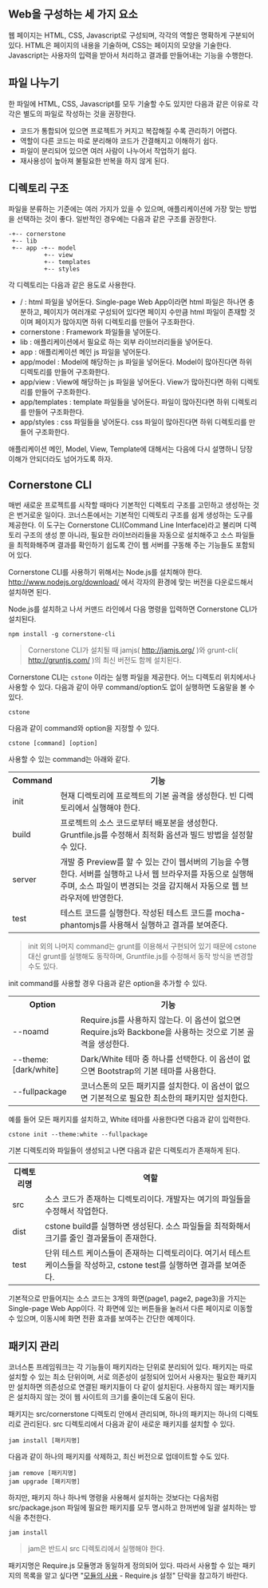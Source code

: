 <!--
{
	"id": 2,
	"title": "파일 구조",
	"outline": "웹 페이지는 HTML, CSS, Javascript로 구성되며, 각각의 역할은 명확하게 구분되어 있다. HTML은 페이지의 내용을 기술하며, CSS는 페이지의 모양을 기술한다. Javascript는 사용자의 입력을 받아서 처리하고 결과를 만들어내는 기능을 수행한다...",
	"tags": ["application"],
	"section": "애플리케이션 작성법",
	"order": [2, 1],
	"thumbnail": "2.1.01.file_structure.png"
}
-->

Web을 구성하는 세 가지 요소
-----------------------
웹 페이지는 HTML, CSS, Javascript로 구성되며, 각각의 역할은 명확하게 구분되어 있다. HTML은 페이지의 내용을 기술하며, CSS는 페이지의 모양을 기술한다. Javascript는 사용자의 입력을 받아서 처리하고 결과를 만들어내는 기능을 수행한다.

파일 나누기
---------

한 파일에 HTML, CSS, Javascript를 모두 기술할 수도 있지만 다음과 같은 이유로 각각은 별도의 파일로 작성하는 것을 권장한다.

- 코드가 통합되어 있으면 프로젝트가 커지고 복잡해질 수록 관리하기 어렵다.
- 역할이 다른 코드는 따로 분리해야 코드가 간결해지고 이해하기 쉽다.
- 파일이 분리되어 있으면 여러 사람이 나누어서 작업하기 쉽다.
- 재사용성이 높아져 불필요한 반복을 하지 않게 된다.

디렉토리 구조
-----------
파일을 분류하는 기준에는 여러 가지가 있을 수 있으며, 애플리케이션에 가장 맞는 방법을 선택하는 것이 좋다.
일반적인 경우에는 다음과 같은 구조를 권장한다.

```
-+-- cornerstone
 +-- lib
 +-- app -+-- model
          +-- view
          +-- templates
          +-- styles
```

각 디렉토리는 다음과 같은 용도로 사용한다.

- / : html 파일을 넣어둔다. Single-page Web App이라면 html 파일은 하나면 충분하고, 페이지가 여러개로 구성되어 있다면 페이지 수만큼 html 파일이 존재할 것이며 페이지가 많아지면 하위 디렉토리를 만들어 구조화한다.
- cornerstone : Framework 파일들을 넣어둔다.
- lib : 애플리케이션에서 필요로 하는 외부 라이브러리들을 넣어둔다.
- app : 애플리케이션 메인 js 파일을 넣어둔다.
- app/model : Model에 해당하는 js 파일을 넣어둔다. Model이 많아진다면 하위 디렉토리를 만들어 구조화한다.
- app/view : View에 해당하는 js 파일을 넣어둔다. View가 많아진다면 하위 디렉토리를 만들어 구조화한다.
- app/templates : template 파일들을 넣어둔다. 파일이 많아진다면 하위 디렉토리를 만들어 구조화한다.
- app/styles : css 파일들을 넣어둔다. css 파일이 많아진다면 하위 디렉토리를 만들어 구조화한다.

애플리케이션 메인, Model, View, Template에 대해서는 다음에 다시 설명하니 당장 이해가 안되더라도 넘어가도록 하자.

Cornerstone CLI
---------------
매번 새로운 프로젝트를 시작할 때마다 기본적인 디렉토리 구조를 고민하고 생성하는 것은 번거로운 일이다. 코너스톤에서는 기본적인 디렉토리 구조를 쉽게 생성하는 도구를 제공한다. 이 도구는 Cornerstone CLI(Command Line Interface)라고 불리며 디렉토리 구조의 생성 뿐 아니라, 필요한 라이브러리들을 자동으로 설치해주고 소스 파일들을 최적화해주며 결과를 확인하기 쉽도록 간이 웹 서버를 구동해 주는 기능들도 포함되어 있다.

Cornerstone CLI를 사용하기 위해서는 Node.js를 설치해야 한다. http://www.nodejs.org/download/ 에서 각자의 환경에 맞는 버전을 다운로드해서 설치하면 된다.

Node.js를 설치하고 나서 커맨드 라인에서 다음 명령을 입력하면 Cornerstone CLI가 설치된다.

```
npm install -g cornerstone-cli
```

> Cornerstone CLI가 설치될 때 jamjs( http://jamjs.org/ )와 grunt-cli( http://gruntjs.com/ )의 최신 버전도 함께 설치된다.

Cornerstone CLI는 `cstone` 이라는 실행 파일을 제공한다. 어느 디렉토리 위치에서나 사용할 수 있다. 다음과 같이 아무 command/option도 없이 실행하면 도움말을 볼 수 있다.

```
cstone
```

다음과 같이 command와 option을 지정할 수 있다.

```
cstone [command] [option]
```

사용할 수 있는 command는 아래와 같다.

<table class="table table-bordered">
	<tr>
		<th>Command</th>
		<th>기능</th>
	</tr>
	<tr>
		<td class="fixed_table">init</td>
		<td>현재 디렉토리에 프로젝트의 기본 골격을 생성한다. 빈 디렉토리에서 실행해야 한다.</td>
	</tr>
	<tr>
		<td class="fixed_table">build</td>
		<td>프로젝트의 소스 코드로부터 배포본을 생성한다. Gruntfile.js를 수정해서 최적화 옵션과 빌드 방법을 설정할 수 있다.</td>
	</tr>
	<tr>
		<td class="fixed_table">server</td>
		<td>개발 중 Preview를 할 수 있는 간이 웹서버의 기능을 수행한다. 서버를 실행하고 나서 웹 브라우저를 자동으로 실행해주며, 소스 파일이 변경되는 것을 감지해서 자동으로 웹 브라우저에 반영한다.</td>
	</tr>
	<tr>
		<td class="fixed_table">test</td>
		<td>테스트 코드를 실행한다. 작성된 테스트 코드를 mocha-phantomjs를 사용해서 실행하고 결과를 보여준다.</td>
	</tr>
</table>

> init 외의 나머지 command는 grunt를 이용해서 구현되어 있기 때문에 cstone 대신 grunt를 실행해도 동작하며, Gruntfile.js를 수정해서 동작 방식을 변경할 수도 있다.

init command를 사용할 경우 다음과 같은 option을 추가할 수 있다.

<table class="table table-bordered">
	<tr>
		<th>Option</th>
		<th>기능</th>
	</tr>
	<tr>
		<td class="fixed_table">--noamd</td>
		<td>Require.js를 사용하지 않는다. 이 옵션이 없으면 Require.js와 Backbone을 사용하는 것으로 기본 골격을 생성한다.</td>
	</tr>
	<tr>
		<td class="fixed_table">--theme:[dark/white]</td>
		<td>Dark/White 테마 중 하나를 선택한다. 이 옵션이 없으면 Bootstrap의 기본 테마를 사용한다.</td>
	</tr>
	<tr>
		<td class="fixed_table">--fullpackage</td>
		<td>코너스톤의 모든 패키지를 설치한다. 이 옵션이 없으면 기본적으로 필요한 최소한의 패키지만 설치한다.</td>
	</tr>
</table>

예를 들어 모든 패키지를 설치하고, White 테마를 사용한다면 다음과 같이 입력한다.

```
cstone init --theme:white --fullpackage
```

기본 디렉토리와 파일들이 생성되고 나면 다음과 같은 디렉토리가 존재하게 된다.

<table class="table table-bordered">
	<tr>
		<th>디렉토리명</th>
		<th>역할</th>
	</tr>
	<tr>
		<td class="fixed_table">src</td>
		<td>소스 코드가 존재하는 디렉토리이다. 개발자는 여기의 파일들을 수정해서 작업한다.</td>
	</tr>
	<tr>
		<td class="fixed_table">dist</td>
		<td>cstone build를 실행하면 생성된다. 소스 파일들을 최적화해서 크기를 줄인 결과물들이 존재한다.</td>
	</tr>
	<tr>
		<td class="fixed_table">test</td>
		<td>단위 테스트 케이스들이 존재하는 디렉토리이다. 여기서 테스트 케이스들을 작성하고, cstone test를 실행하면 결과를 보여준다.</td>
	</tr>
</table>

기본적으로 만들어지는 소스 코드는 3개의 화면(page1, page2, page3)을 가지는 Single-page Web App이다. 각 화면에 있는 버튼들을 눌러서 다른 페이지로 이동할 수 있으며, 이동시에 화면 전환 효과를 보여주는 간단한 예제이다.

패키지 관리
--------
코너스톤 프레임워크는 각 기능들이 패키지라는 단위로 분리되어 있다. 패키지는 따로 설치할 수 있는 최소 단위이며, 서로 의존성이 설정되어 있어서 사용자는 필요한 패키지만 설치하면 의존성으로 연결된 패키지들이 다 같이 설치된다. 사용하지 않는 패키지들은 설치하지 않는 것이 웹 사이트의 크기를 줄이는데 도움이 된다.

패키지는 src/cornerstone 디렉토리 안에서 관리되며, 하나의 패키지는 하나의 디렉토리로 관리된다. src 디렉토리에서 다음과 같이 새로운 패키지를 설치할 수 있다.

```
jam install [패키지명]
```

다음과 같이 하나의 패키지를 삭제하고, 최신 버전으로 업데이트할 수도 있다.

```
jam remove [패키지명]
jam upgrade [패키지명]
```

하지만, 패키지 하나 하나씩 명령을 사용해서 설치하는 것보다는 다음처럼 src/package.json 파일에 필요한 패키지를 모두 명시하고 한꺼번에 일괄 설치하는 방식을 추천한다.

```
jam install
```

> jam은 반드시 src 디렉토리에서 실행해야 한다.

패키지명은 Require.js 모듈명과 동일하게 정의되어 있다. 따라서 사용할 수 있는 패키지의 목록을 알고 싶다면 "[모듈의 사용](#4) - Require.js 설정" 단락을 참고하기 바란다.
